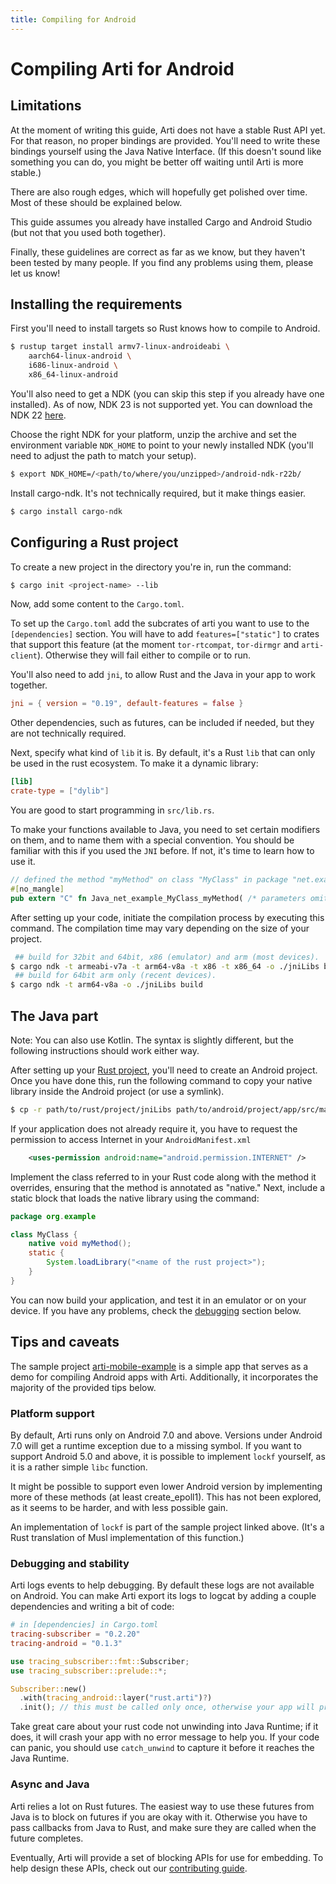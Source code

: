 ```yaml
---
title: Compiling for Android
---
```


# Compiling Arti for Android

## Limitations
At the moment of writing this guide, Arti does not have a stable Rust API yet. For that reason, no proper bindings are provided.
You'll need to write these bindings yourself using the Java Native Interface. (If this doesn't sound like something you can do, you might be better off waiting until Arti is more stable.)

There are also rough edges, which will hopefully get polished over time. Most of these should be explained below.

This guide assumes you already have installed Cargo and Android Studio (but not that you used both together).

Finally, these guidelines are correct as far as we know, but they haven't been tested by many people. If you find any problems using them, please let us know!

## Installing the requirements

First you'll need to install targets so Rust knows how to compile to Android.

```sh
$ rustup target install armv7-linux-androideabi \
	aarch64-linux-android \
	i686-linux-android \
	x86_64-linux-android
```

You'll also need to get a NDK (you can skip this step if you already have one installed). As of now, NDK 23 is not supported yet.
You can download the NDK 22 [here](https://github.com/android/ndk/wiki/Unsupported-Downloads).

Choose the right NDK for your platform, unzip the archive and set the environment variable `NDK_HOME` to point to your newly installed NDK (you'll need to adjust the path to match your setup).

```sh
$ export NDK_HOME=/<path/to/where/you/unzipped>/android-ndk-r22b/
```

Install cargo-ndk. It's not technically required, but it make things easier.

```sh
$ cargo install cargo-ndk
```

## Configuring a Rust project

To create a new project in the directory you're in, run the command:

```sh
$ cargo init <project-name> --lib
```

Now, add some content to the `Cargo.toml`.

To set up the `Cargo.toml` add the subcrates of arti you want to use to the `[dependencies]` section. You will have to add `features=["static"]` to crates that support this feature (at the moment `tor-rtcompat`, `tor-dirmgr` and `arti-client`). Otherwise they will fail either to compile or to run.

You'll also need to add `jni`, to allow Rust and the Java in your app to work together.

```toml
jni = { version = "0.19", default-features = false }
```

Other dependencies, such as futures, can be included if needed, but they are not technically required.

Next, specify what kind of `lib` it is. By default, it's a Rust `lib` that can only be used in the rust ecosystem. To make it a dynamic library:

```toml
[lib]
crate-type = ["dylib"]
```

You are good to start programming in `src/lib.rs`.

To make your functions available to Java, you need to set certain modifiers on them, and to name them with a special convention. You should be familiar with this if you used the `JNI` before. If not, it's time to learn how to use it.

```rust
// defined the method "myMethod" on class "MyClass" in package "net.example"
#[no_mangle]
pub extern "C" fn Java_net_example_MyClass_myMethod( /* parameters omitted */ ) {..}
```

After setting up your code, initiate the compilation process by executing this command. The compilation time may vary depending on the size of your project.

```sh
 ## build for 32bit and 64bit, x86 (emulator) and arm (most devices).
$ cargo ndk -t armeabi-v7a -t arm64-v8a -t x86 -t x86_64 -o ./jniLibs build
 ## build for 64bit arm only (recent devices).
$ cargo ndk -t arm64-v8a -o ./jniLibs build
```

## The Java part

Note: You can also use Kotlin. The syntax is slightly different, but the following instructions should work either way.

After setting up your [Rust project](#configuring-a-rust-project), you'll need to create an Android project. Once you have done this, run the following command to copy your native library inside the Android project (or use a symlink).

```sh
$ cp -r path/to/rust/project/jniLibs path/to/android/project/app/src/main
```

If your application does not already require it, you have to request the permission to access Internet in your `AndroidManifest.xml`

```xml
    <uses-permission android:name="android.permission.INTERNET" />
```

Implement the class referred to in your Rust code along with the method it overrides, ensuring that the method is annotated as "native." Next, include a static block that loads the native library using the command:

```java
package org.example

class MyClass {
    native void myMethod();
    static {
        System.loadLibrary("<name of the rust project>");
    }
}
```

You can now build your application, and test it in an emulator or on your device. If you have any problems, check the [debugging](#debugging-and-stability) section below.

## Tips and caveats

The sample project [arti-mobile-example](https://gitlab.torproject.org/trinity-1686a/arti-mobile-example/) is a simple app that serves as a demo for compiling Android apps with Arti. Additionally, it incorporates the majority of the provided tips below.

### Platform support
By default, Arti runs only on Android 7.0 and above. Versions under Android 7.0 will get a runtime exception due to a missing symbol. If you want to support Android 5.0 and above, it is possible to implement `lockf` yourself, as it is a rather simple `libc` function.

It might be possible to support even lower Android version by implementing more of these methods (at least create\_epoll1). This has not been explored, as it seems to be harder, and with less possible gain.

An implementation of `lockf` is part of the sample project linked above. (It's a Rust translation of Musl implementation of this function.)

### Debugging and stability
Arti logs events to help debugging. By default these logs are not available on Android. You can make Arti export its logs to logcat by adding a couple dependencies and writing a bit of code:

```toml
# in [dependencies] in Cargo.toml
tracing-subscriber = "0.2.20"
tracing-android = "0.1.3"
```

```rust
use tracing_subscriber::fmt::Subscriber;
use tracing_subscriber::prelude::*;

Subscriber::new()
  .with(tracing_android::layer("rust.arti")?)
  .init(); // this must be called only once, otherwise your app will probably crash
```

Take great care about your rust code not unwinding into Java Runtime; if it does, it will crash your app with no error message to help you.
If your code can panic, you should use `catch_unwind` to capture it before it reaches the Java Runtime.

### Async and Java
Arti relies a lot on Rust futures. The easiest way to use these futures from Java is to block on futures if you are okay with it. Otherwise you have to pass callbacks from Java to Rust, and make sure they are called when the future completes.

Eventually, Arti will provide a set of blocking APIs for use for embedding. To help design these APIs, check out our [contributing guide](/contributing/).
